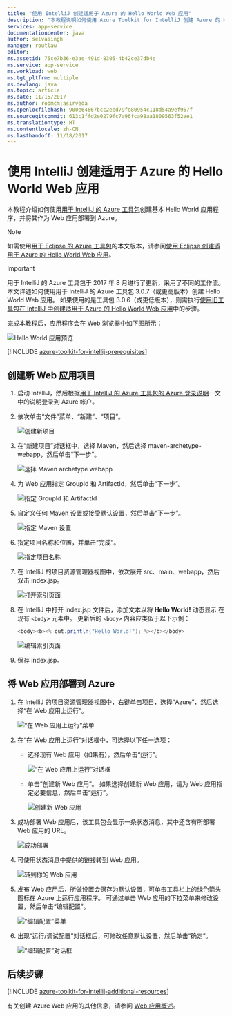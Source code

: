 ```yaml
---
title: "使用 IntelliJ 创建适用于 Azure 的 Hello World Web 应用"
description: "本教程说明如何使用 Azure Toolkit for IntelliJ 创建 Azure 的 Hello World Web 应用。"
services: app-service
documentationcenter: java
author: selvasingh
manager: routlaw
editor: 
ms.assetid: 75ce7b36-e3ae-491d-8305-4b42ce37db4e
ms.service: app-service
ms.workload: web
ms.tgt_pltfrm: multiple
ms.devlang: java
ms.topic: article
ms.date: 11/15/2017
ms.author: robmcm;asirveda
ms.openlocfilehash: 900e64667bcc2eed79fe80954c118d54a9ef957f
ms.sourcegitcommit: 613c1ffd2e0279fc7a96fca98aa1809563f52ee1
ms.translationtype: HT
ms.contentlocale: zh-CN
ms.lasthandoff: 11/18/2017
---
```

# <a name="create-a-hello-world-web-app-for-azure-using-intellij"></a>使用 IntelliJ 创建适用于 Azure 的 Hello World Web 应用

本教程介绍如何使用[用于 IntelliJ 的 Azure 工具包]创建基本 Hello World 应用程序，并将其作为 Web 应用部署到 Azure。

> [!NOTE]
>
> 如需使用[用于 Eclipse 的 Azure 工具包]的本文版本，请参阅[使用 Eclipse 创建适用于 Azure 的 Hello World Web 应用][eclipse-hello-world]。
>

> [!IMPORTANT]
> 
> 用于 IntelliJ 的 Azure 工具包于 2017 年 8 月进行了更新，采用了不同的工作流。 本文详述如何使用用于 IntelliJ 的 Azure 工具包 3.0.7（或更高版本）创建 Hello World Web 应用。 如果使用的是工具包 3.0.6（或更低版本），则需执行[使用旧工具包在 IntelliJ 中创建适用于 Azure 的 Hello World Web 应用][Legacy Version]中的步骤。
> 

完成本教程后，应用程序会在 Web 浏览器中如下图所示：

![Hello World 应用预览][browse-web-app]

[!INCLUDE [azure-toolkit-for-intellij-prerequisites](../includes/azure-toolkit-for-intellij-prerequisites.md)]

## <a name="create-a-new-web-app-project"></a>创建新 Web 应用项目

1. 启动 IntelliJ，然后根据[用于 IntelliJ 的 Azure 工具包的 Azure 登录说明][intelliJ-sign-in-instructions]一文中的说明登录到 Azure 帐户。

1. 依次单击“文件”菜单、“新建”、“项目”。
   
   ![创建新项目][file-new-project]

1. 在“新建项目”对话框中，选择 Maven，然后选择 maven-archetype-webapp，然后单击“下一步”。
   
   ![选择 Maven archetype webapp][maven-archetype-webapp]
   
1. 为 Web 应用指定 GroupId 和 ArtifactId，然后单击“下一步”。
   
   ![指定 GroupId 和 ArtifactId][groupid-and-artifactid]

1. 自定义任何 Maven 设置或接受默认设置，然后单击“下一步”。
   
   ![指定 Maven 设置][maven-options]

1. 指定项目名称和位置，并单击“完成”。
   
   ![指定项目名称][project-name]

1. 在 IntelliJ 的项目资源管理器视图中，依次展开 src、main、webapp，然后双击 index.jsp。
   
   ![打开索引页面][open-index-page]

1. 在 IntelliJ 中打开 index.jsp 文件后，添加文本以将 **Hello World!** 动态显示 在现有 `<body>` 元素中。 更新后的 `<body>` 内容应类似于以下示例：
   
   ```java
   <body><b><% out.println("Hello World!"); %></b></body>
   ``` 

   ![编辑索引页面][edit-index-page]

1. 保存 index.jsp。

## <a name="deploy-your-web-app-to-azure"></a>将 Web 应用部署到 Azure

1. 在 IntelliJ 的项目资源管理器视图中，右键单击项目，选择“Azure”，然后选择“在 Web 应用上运行”。
   
   ![“在 Web 应用上运行”菜单][run-on-web-app-menu]

1. 在“在 Web 应用上运行”对话框中，可选择以下任一选项：

   * 选择现有 Web 应用（如果有），然后单击“运行”。

      ![“在 Web 应用上运行”对话框][run-on-web-app-dialog]

   * 单击“创建新 Web 应用”。 如果选择创建新 Web 应用，请为 Web 应用指定必要信息，然后单击“运行”。

      ![创建新 Web 应用][create-new-web-app-dialog]

1. 成功部署 Web 应用后，该工具包会显示一条状态消息，其中还含有所部署 Web 应用的 URL。

   ![成功部署][successfully-deployed]

1. 可使用状态消息中提供的链接转到 Web 应用。

   ![转到你的 Web 应用][browse-web-app]

1. 发布 Web 应用后，所做设置会保存为默认设置，可单击工具栏上的绿色箭头图标在 Azure 上运行应用程序。 可通过单击 Web 应用的下拉菜单来修改设置，然后单击“编辑配置”。

   ![“编辑配置”菜单][edit-configuration-menu]

1. 出现“运行/调试配置”对话框后，可修改任意默认设置，然后单击“确定”。

   ![“编辑配置”对话框][edit-configuration-dialog]

## <a name="next-steps"></a>后续步骤

[!INCLUDE [azure-toolkit-for-intellij-additional-resources](../includes/azure-toolkit-for-intellij-additional-resources.md)]

有关创建 Azure Web 应用的其他信息，请参阅 [Web 应用概述]。

<!-- URL List -->

[用于 IntelliJ 的 Azure 工具包]: azure-toolkit-for-intellij.md
[用于 Eclipse 的 Azure 工具包]: ../eclipse/azure-toolkit-for-eclipse.md
[eclipse-hello-world]: ../eclipse/azure-toolkit-for-eclipse-create-hello-world-web-app.md
[Web 应用概述]: /azure/app-service/app-service-web-overview
[Apache Tomcat]: http://tomcat.apache.org/
[Jetty]: http://www.eclipse.org/jetty/
[Legacy Version]: azure-toolkit-for-intellij-create-hello-world-web-app-legacy-version.md
[intelliJ-sign-in-instructions]: azure-toolkit-for-intellij-sign-in-instructions.md

<!-- IMG List -->

[file-new-project]: ./media/azure-toolkit-for-intellij-create-hello-world-web-app/file-new-project.png
[maven-archetype-webapp]: ./media/azure-toolkit-for-intellij-create-hello-world-web-app/maven-archetype-webapp.png
[groupid-and-artifactid]: ./media/azure-toolkit-for-intellij-create-hello-world-web-app/groupid-and-artifactid.png
[maven-options]: ./media/azure-toolkit-for-intellij-create-hello-world-web-app/maven-options.png
[project-name]: ./media/azure-toolkit-for-intellij-create-hello-world-web-app/project-name.png
[open-index-page]: ./media/azure-toolkit-for-intellij-create-hello-world-web-app/open-index-page.png
[edit-index-page]: ./media/azure-toolkit-for-intellij-create-hello-world-web-app/edit-index-page.png
[run-on-web-app-menu]: ./media/azure-toolkit-for-intellij-create-hello-world-web-app/run-on-web-app-menu.png
[run-on-web-app-dialog]: ./media/azure-toolkit-for-intellij-create-hello-world-web-app/run-on-web-app-dialog.png
[create-new-web-app-dialog]: ./media/azure-toolkit-for-intellij-create-hello-world-web-app/create-new-web-app-dialog.png
[successfully-deployed]: ./media/azure-toolkit-for-intellij-create-hello-world-web-app/successfully-deployed.png
[browse-web-app]: ./media/azure-toolkit-for-intellij-create-hello-world-web-app/browse-web-app.png
[edit-configuration-menu]: ./media/azure-toolkit-for-intellij-create-hello-world-web-app/edit-configuration-menu.png
[edit-configuration-dialog]: ./media/azure-toolkit-for-intellij-create-hello-world-web-app/edit-configuration-dialog.png
